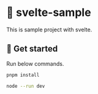 # :triangular_flag_on_post: svelte-sample

This is sample project with svelte.

## :rocket: Get started

Run below commands.

```bash
pnpm install

node --run dev
```
